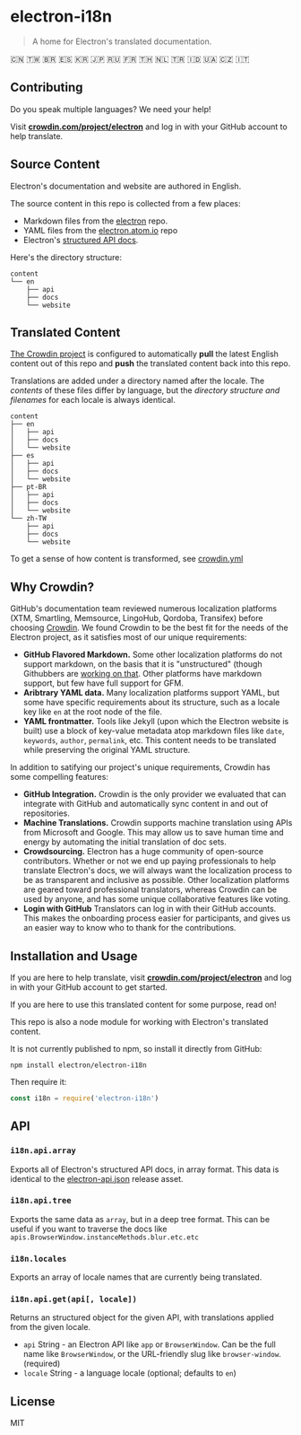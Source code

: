 # electron-i18n

> A home for Electron's translated documentation.

🇨🇳 🇹🇼 🇧🇷 🇪🇸 🇰🇷 🇯🇵 🇷🇺 🇫🇷 🇹🇭 🇳🇱 🇹🇷 🇮🇩 🇺🇦 🇨🇿 🇮🇹

## Contributing

Do you speak multiple languages? We need your help! 

Visit **[crowdin.com/project/electron](https://crowdin.com/project/electron)** and log in with your GitHub account to help translate.


## Source Content

Electron's documentation and website are authored in English.

The source content in this repo is collected from a few places:

- Markdown files from the [electron](https://github.com/electron/electron/tree/master/docs) repo.
- YAML files from the [electron.atom.io](https://github.com/electron/electron.atom.io/tree/gh-pages/_data/) repo
- Electron's [structured API docs](https://electron.atom.io/blog/2016/09/27/api-docs-json-schema).

Here's the directory structure:

```
content
└── en
    ├── api
    ├── docs
    └── website
```

## Translated Content

[The Crowdin project](https://crowdin.com/project/electron) is configured to automatically **pull** the latest English content out of this repo and **push** the translated content back into this repo.

Translations are added under a directory named after the locale. The _contents_ of these files differ by language, but the _directory structure and filenames_ for each locale is always identical.

```
content
├── en
│   ├── api
│   ├── docs
│   └── website
├── es
│   ├── api
│   ├── docs
│   └── website
├── pt-BR
│   ├── api
│   ├── docs
│   └── website
└── zh-TW
    ├── api
    ├── docs
    └── website
```

To get a sense of how content is transformed, see [crowdin.yml](crowdin.yml)

## Why Crowdin?

GitHub's documentation team reviewed numerous localization platforms (XTM, Smartling, Memsource, LingoHub, Qordoba, Transifex) before choosing [Crowdin](http://crowdin.com). We found Crowdin to be the best fit for the needs of the Electron project, as it satisfies most of our unique requirements:

- **GitHub Flavored Markdown.** Some other localization platforms do not support markdown, on the basis that it is "unstructured" (though Githubbers are [working on that](https://githubengineering.com/a-formal-spec-for-github-markdown/). Other platforms have markdown support, but few have full support for GFM.
- **Aribtrary YAML data.** Many localization platforms support YAML, but some have specific requirements about its structure, such as a locale key like `en` at the root node of the file.
- **YAML frontmatter.** Tools like Jekyll (upon which the Electron website is built) use a block of key-value metadata atop markdown files like `date`, `keywords`, `author`, `permalink`, etc. This content needs to be translated while preserving the original YAML structure.

In addition to satifying our project's unique requirements, Crowdin has some compelling features:

- **GitHub Integration.** Crowdin is the only provider we evaluated that can integrate with GitHub and automatically sync content in and out of repositories.
- **Machine Translations.** Crowdin supports machine translation using APIs from Microsoft and Google. This may allow us to save human time and energy by automating the initial translation of doc sets.
- **Crowdsourcing.** Electron has a huge community of open-source
contributors. Whether or not we end up paying professionals to help translate Electron's docs, we will always want the localization process to be as transparent and inclusive as possible. Other localization platforms are geared toward professional translators, whereas Crowdin can be used by anyone, and has some unique collaborative features like voting.
- **Login with GitHub** Translators can log in with their GitHub accounts. This makes the onboarding process easier for participants, and gives  us an easier way to know who to thank for the contributions.

## Installation and Usage

If you are here to help translate, visit 
**[crowdin.com/project/electron](https://crowdin.com/project/electron)** and log in with your GitHub account to get started.

If you are here to use this translated content for some purpose, read on!

This repo is also a node module for working with Electron's translated content.

It is not currently published to npm, so install it directly from GitHub:

```
npm install electron/electron-i18n
```

Then require it:

```js
const i18n = require('electron-i18n')
```

## API

### `i18n.api.array`

Exports all of Electron's structured API docs, in array format. This data
is identical to the 
[electron-api.json](https://github.com/electron/electron/releases/tag/v1.6.11)
release asset.

### `i18n.api.tree`

Exports the same data as `array`, but in a deep tree format. This can be 
useful if you want to traverse the docs like 
`apis.BrowserWindow.instanceMethods.blur.etc.etc`

### `i18n.locales`

Exports an array of locale names that are currently being translated.

### `i18n.api.get(api[, locale])`

Returns an structured object for the given API, with translations applied from 
the given locale.

- `api` String - an Electron API like `app` or `BrowserWindow`. Can be the full name like `BrowserWindow`, or the URL-friendly slug like `browser-window`. (required)
- `locale` String - a language locale (optional; defaults to `en`)


## License

MIT
